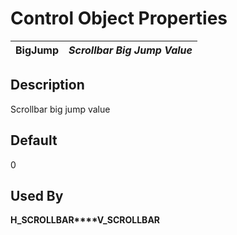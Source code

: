 # Control Object Properties

**BigJump** |  **_Scrollbar Big Jump Value_**  
---|---  
  
## Description

Scrollbar big jump value

## Default

0

## Used By

**H_SCROLLBAR****V_SCROLLBAR**

